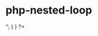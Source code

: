 # php-nested-loop
<?php
 //nested loop
 for($a=2; $a<=10; $a++){
	 for($b= 2; $b<=5; $b++){
		 echo $a.".";
		 echo $b.".";
		 echo "tuber boy";
		 echo "<br>";
	 }
 }
?>
